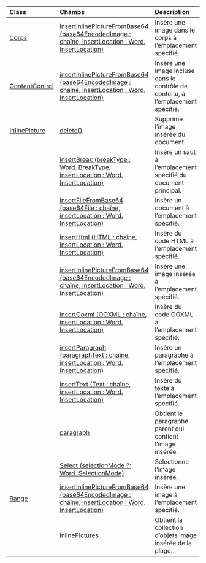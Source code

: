 | Class | Champs | Description |
|:---|:---|:---|
|[Corps](/javascript/api/word/word.body)|[insertInlinePictureFromBase64 (base64EncodedImage : chaîne, insertLocation : Word. InsertLocation)](/javascript/api/word/word.body#insertinlinepicturefrombase64-base64encodedimage--insertlocation-)|Insère une image dans le corps à l’emplacement spécifié.|
|[ContentControl](/javascript/api/word/word.contentcontrol)|[insertInlinePictureFromBase64 (base64EncodedImage : chaîne, insertLocation : Word. InsertLocation)](/javascript/api/word/word.contentcontrol#insertinlinepicturefrombase64-base64encodedimage--insertlocation-)|Insère une image incluse dans le contrôle de contenu, à l’emplacement spécifié.|
|[InlinePicture](/javascript/api/word/word.inlinepicture)|[delete()](/javascript/api/word/word.inlinepicture#delete--)|Supprime l’image insérée du document.|
||[insertBreak (breakType : Word. BreakType, insertLocation : Word. InsertLocation)](/javascript/api/word/word.inlinepicture#insertbreak-breaktype--insertlocation-)|Insère un saut à l’emplacement spécifié du document principal.|
||[insertFileFromBase64 (base64File : chaîne, insertLocation : Word. InsertLocation)](/javascript/api/word/word.inlinepicture#insertfilefrombase64-base64file--insertlocation-)|Insère un document à l’emplacement spécifié.|
||[insertHtml (HTML : chaîne, insertLocation : Word. InsertLocation)](/javascript/api/word/word.inlinepicture#inserthtml-html--insertlocation-)|Insère du code HTML à l’emplacement spécifié.|
||[insertInlinePictureFromBase64 (base64EncodedImage : chaîne, insertLocation : Word. InsertLocation)](/javascript/api/word/word.inlinepicture#insertinlinepicturefrombase64-base64encodedimage--insertlocation-)|Insère une image insérée à l’emplacement spécifié.|
||[insertOoxml (OOXML : chaîne, insertLocation : Word. InsertLocation)](/javascript/api/word/word.inlinepicture#insertooxml-ooxml--insertlocation-)|Insère du code OOXML à l’emplacement spécifié.|
||[insertParagraph (paragraphText : chaîne, insertLocation : Word. InsertLocation)](/javascript/api/word/word.inlinepicture#insertparagraph-paragraphtext--insertlocation-)|Insère un paragraphe à l’emplacement spécifié.|
||[insertText (Text : chaîne, insertLocation : Word. InsertLocation)](/javascript/api/word/word.inlinepicture#inserttext-text--insertlocation-)|Insère du texte à l’emplacement spécifié.|
||[paragraph](/javascript/api/word/word.inlinepicture#paragraph)|Obtient le paragraphe parent qui contient l’image insérée.|
||[Select (selectionMode ?: Word. SelectionMode)](/javascript/api/word/word.inlinepicture#select-selectionmode-)|Sélectionne l’image insérée.|
|[Range](/javascript/api/word/word.range)|[insertInlinePictureFromBase64 (base64EncodedImage : chaîne, insertLocation : Word. InsertLocation)](/javascript/api/word/word.range#insertinlinepicturefrombase64-base64encodedimage--insertlocation-)|Insère une image à l’emplacement spécifié.|
||[inlinePictures](/javascript/api/word/word.range#inlinepictures)|Obtient la collection d’objets image insérée de la plage.|
